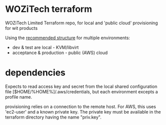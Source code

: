 # WOZiTech terraform
WOZiTech Limited Terraform repo, for local and 'public cloud' provisioning for wit products

Using the [recommended structure](https://www.terraform.io/docs/enterprise/workspaces/repo-structure.html) for multiple environments:
* dev & test are local - KVM/libvirt
* acceptance & production - public (AWS) cloud

# dependencies
Expects to read access key and secret from the local shared configuration file [$HOME/%HOME%]/.aws/credentials, but each environment excepts a profile name.

provisioning relies on a connection to the remote host. For AWS, this uses 'ec2-user' and a known private key. The private key must be
available in the terraform directory having the name "priv.key".